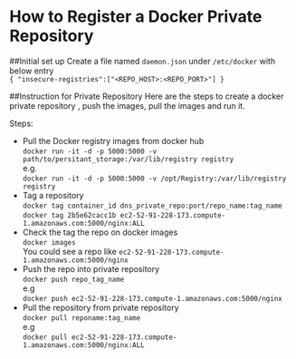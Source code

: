 How to Register a Docker Private Repository
===================================

##Initial set up
Create a file named `daemon.json` under `/etc/docker` with below entry <br/>
`{ "insecure-registries":["<REPO_HOST>:<REPO_PORT>"] }`

##Instruction for Private Repository
Here are the steps to create a docker private repository , push the images, pull the images and run it.

Steps:
- Pull the Docker registry images from docker hub <br />
	`docker run -it -d -p 5000:5000 -v path/to/persitant_storage:/var/lib/registry registry` <br />
	e.g. <br />
		`docker run -it -d -p 5000:5000 -v /opt/Registry:/var/lib/registry registry` <br />
-  Tag a repository <br />
	 `docker tag container_id dns_private_repo:port/repo_name:tag_name` <br />
	 `docker tag 2b5e62cacc1b ec2-52-91-228-173.compute-1.amazonaws.com:5000/nginx:ALL` <br />
- Check the tag the repo on docker images <br />
	 `docker images` <br />
	 You could see a repo like `ec2-52-91-228-173.compute-1.amazonaws.com:5000/nginx` <br />
- Push the repo into private repository <br />
     `docker push repo_tag_name` <br />
     e.g <br />
     `docker push ec2-52-91-228-173.compute-1.amazonaws.com:5000/nginx` <br />
- Pull the repository from private repository <br />
    `docker pull reponame:tag_name` <br />
    e.g <br />
	`docker pull ec2-52-91-228-173.compute-1.amazonaws.com:5000/nginx:ALL` <br />
